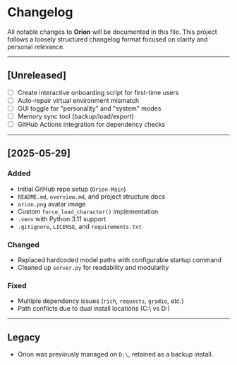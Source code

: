 # Changelog

All notable changes to **Orion** will be documented in this file. This project follows a loosely structured changelog format focused on clarity and personal relevance.

---

## [Unreleased]
- [ ] Create interactive onboarding script for first-time users
- [ ] Auto-repair virtual environment mismatch
- [ ] GUI toggle for "personality" and "system" modes
- [ ] Memory sync tool (backup/load/export)
- [ ] GitHub Actions integration for dependency checks

---

## [2025-05-29]
### Added
- Initial GitHub repo setup (`Orion-Main`)
- `README.md`, `overview.md`, and project structure docs
- `orion.png` avatar image
- Custom `force_load_character()` implementation
- `.venv` with Python 3.11 support
- `.gitignore`, `LICENSE`, and `requirements.txt`

### Changed
- Replaced hardcoded model paths with configurable startup command
- Cleaned up `server.py` for readability and modularity

### Fixed
- Multiple dependency issues (`rich`, `requests`, `gradio`, etc.)
- Path conflicts due to dual install locations (C:\ vs D:\)

---

## Legacy
- Orion was previously managed on `D:\`, retained as a backup install.

